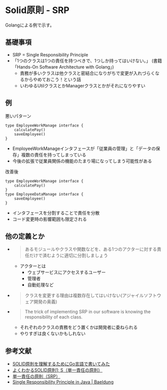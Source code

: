 # Solid原則 - SRP

Golangによる例で示す。

## 基礎事項

- SRP = Single Responsibility Principle
- 「1つのクラスは1つの責任を持つべきで、1つしか持ってはいけない。」 (書籍「Hands-On Software Architecture with Golang」)
    - 責務が多いクラスは他クラスと密結合になりがちで変更が入れづらくなるからやめておこう！という話
    - いわゆるUtilクラスとかManagerクラスとかがそれになりやすい

## 例

悪いパターン
```
type EmployeeWorkManage interface {
    calculatePay()
    saveEmployee()
}
```
- EmployeeWorkManageインタフェースが「従業員の管理」と「データの保存」複数の責任を持ってしまっている
- 今後の拡張で従業員関係の機能のたまり場になってしまう可能性がある

改善後
```
type EmployeeWorkManage interface {
    calculatePay()
}
type EmployeeDataManage interface {
    saveEmployee()
}
```
- インタフェースを分割することで責任を分散
- コード変更時の影響範囲も限定される

## 他の定義とか

- > あるモジュールやクラスや関数などを、ある1つのアクターに対する責任だけで済むように適切に分割しましょう
    - アクターとは
        - ウェブサービスにアクセスするユーザー
        - 管理者
        - 自動処理など
- > クラスを変更する理由は複数存在してはいけない(アジャイルソフトウェア開発の奥義)
- > The trick of implementing SRP in our software is knowing the responsibility of each class.
    - それぞれのクラスの責務をどう置くかは開発者に委ねられる
    - やりすぎは良くないかもしれない

## 参考文献

- [SOLID原則を理解するためにGo言語で書いてみた](https://qiita.com/MAKOTODA/items/976f47ea036e35c7538d)
- [よくわかるSOLID原則1: S（単一責任の原則）](https://note.com/erukiti/n/n67b323d1f7c5)
- [単一責任の原則（SRP）](https://qiita.com/gomi_ningen/items/02c42e2487d035f9c3c8)
- [Single Responsibility Principle in Java | Baeldung](https://www.baeldung.com/java-single-responsibility-principle)